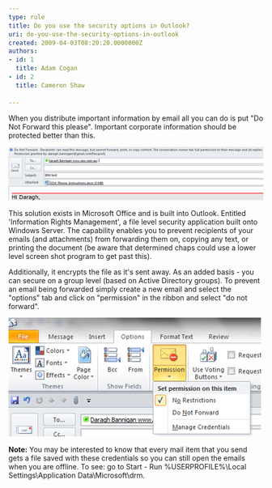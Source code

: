 ```yaml
---
type: rule
title: Do you use the security options in Outlook?
uri: do-you-use-the-security-options-in-outlook
created: 2009-04-03T08:20:20.0000000Z
authors:
- id: 1
  title: Adam Cogan
- id: 2
  title: Cameron Shaw

---
```


​When you distribute important information by email all you can do is put "Do Not Forward this please". Important corporate information should be protected better than this.
 
![ You can protect your email messages ](outlookIRM.jpg)

This solution exists in Microsoft Office and is built into Outlook. Entitled 'Information Rights Management', a file level security application built onto Windows Server. The capability enables you to prevent recipients of your emails (and attachments) from forwarding them on, copying any text, or printing the document (be aware that determined chaps could use a lower level screen shot program to get past this).

Additionally, it encrypts the file as it's sent away. As an added basis - you can secure on a group level (based on Active Directory groups). To prevent an email being forwarded simply create a new email and select the "options" tab and click on "permission" in the ribbon and select "do not forward".

![ How to prevent emails being forwarded in Outlook](outlook-prevent-FW.jpg)

**Note:** You may be interested to know that every mail item that you send gets a file saved with these credentials so you can still open the emails when you are offline. To see: go to Start - Run %USERPROFILE%\Local Settings\Application Data\Microsoft\drm.
